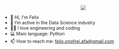 
<p align="center">
	<a href="https://github.com/FelixOnofrei">
		<img src="https://readme-typing-svg.herokuapp.com?lines=DS%20|%20AI%20|%20ML&center=true&width=560&height=45&color=028888&size=26">
	</a>
</p>

- 👋 Hi, I'm Felix
- 👀 I’m active in the Data Science industry
- 👩‍💻 I love engineering and coding
- 💻 Main language: Python
- 📫 How to reach me: felix.onofrei.afa@gmail.com


